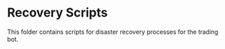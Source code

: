 # Recovery Scripts

This folder contains scripts for disaster recovery processes for the trading bot.
